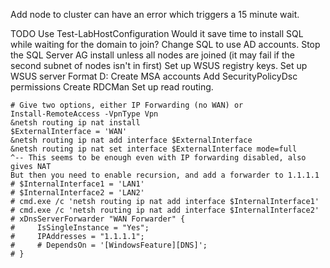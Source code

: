 
Add node to cluster can have an error which triggers a 15 minute wait.

TODO
    Use Test-LabHostConfiguration
    Would it save time to install SQL while waiting for the domain to join? Change SQL to use AD accounts.
    Stop the SQL Server AG install unless all nodes are joined (it may fail if the second subnet of nodes isn't in first)
    Set up WSUS registry keys. Set up WSUS server
    Format D:
    Create MSA accounts
        Add SecurityPolicyDsc permissions
        Create RDCMan
    Set up read routing.

    # Give two options, either IP Forwarding (no WAN) or
    Install-RemoteAccess -VpnType Vpn
    &netsh routing ip nat install
    $ExternalInterface = 'WAN'
    &netsh routing ip nat add interface $ExternalInterface
    &netsh routing ip nat set interface $ExternalInterface mode=full
    ^-- This seems to be enough even with IP forwarding disabled, also gives NAT
    But then you need to enable recursion, and add a forwarder to 1.1.1.1
    # $InternalInterface1 = 'LAN1'
    # $InternalInterface2 = 'LAN2'
    # cmd.exe /c 'netsh routing ip nat add interface $InternalInterface1'
    # cmd.exe /c 'netsh routing ip nat add interface $InternalInterface2'
    # xDnsServerForwarder "WAN Forwarder" {
    #     IsSingleInstance = "Yes";
    #     IPAddresses = "1.1.1.1";
    #     # DependsOn = '[WindowsFeature][DNS]';
    # }
